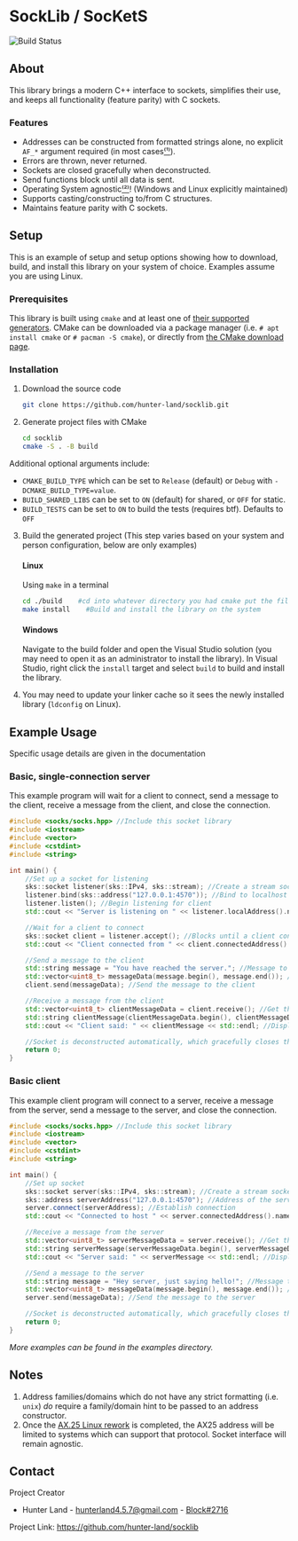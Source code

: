 # SockLib / SocKetS

![Build Status](https://github.com/hunter-land/socklib/workflows/Build/badge.svg)

## About
This library brings a modern C++ interface to sockets, simplifies their use, and keeps all functionality (feature parity) with C sockets.

### Features
- Addresses can be constructed from formatted strings alone, no explicit `AF_*` argument required (in most cases[⁽¹⁾](#notes)).
- Errors are thrown, never returned.
- Sockets are closed gracefully when deconstructed.
- Send functions block until all data is sent.
- Operating System agnostic[⁽²⁾](#notes)! (Windows and Linux explicitly maintained)
- Supports casting/constructing to/from C structures.
- Maintains feature parity with C sockets.

## Setup
This is an example of setup and setup options showing how to download, build, and install this library on your system of choice. Examples assume you are using Linux.

### Prerequisites
This library is built using `cmake` and at least one of [their supported generators](https://cmake.org/cmake/help/latest/manual/cmake-generators.7.html#cmake-generators). CMake can be downloaded via a package manager (i.e. `# apt install cmake` or `# pacman -S cmake`), or directly from [the CMake download page](https://cmake.org/download/).

### Installation

1. Download the source code
    ```bash
    git clone https://github.com/hunter-land/socklib.git
    ```

2. Generate project files with CMake
    ```bash
    cd socklib
    cmake -S . -B build
    ```
Additional optional arguments include:
- `CMAKE_BUILD_TYPE` which can be set to `Release` (default) or `Debug` with `-DCMAKE_BUILD_TYPE=value`.
- `BUILD_SHARED_LIBS` can be set to `ON` (default) for shared, or `OFF` for static.
- `BUILD_TESTS` can be set to `ON` to build the tests (requires btf). Defaults to `OFF`

3. Build the generated project (This step varies based on your system and person configuration, below are only examples)
	#### Linux
	Using `make` in a terminal
	```bash
	cd ./build    #cd into whatever directory you had cmake put the files
	make install    #Build and install the library on the system
	```
	#### Windows
	Navigate to the build folder and open the Visual Studio solution (you may need to open it as an administrator to install the library).
	In Visual Studio, right click the `install` target and select `build` to build and install the library.

4. You may need to update your linker cache so it sees the newly installed library (`ldconfig` on Linux).

## Example Usage
Specific usage details are given in the documentation

### Basic, single-connection server
This example program will wait for a client to connect, send a message to the client, receive a message from the client, and close the connection.
```cpp
#include <socks/socks.hpp> //Include this socket library
#include <iostream>
#include <vector>
#include <cstdint>
#include <string>

int main() {
	//Set up a socket for listening
	sks::socket listener(sks::IPv4, sks::stream); //Create a stream socket in the IPv4 domain (TCP)
	listener.bind(sks::address("127.0.0.1:4570")); //Bind to localhost on port 4570
	listener.listen(); //Begin listening for client
	std::cout << "Server is listening on " << listener.localAddress().name() << std::endl;

	//Wait for a client to connect
	sks::socket client = listener.accept(); //Blocks until a client connects
	std::cout << "Client connected from " << client.connectedAddress().name() << std::endl;

	//Send a message to the client
	std::string message = "You have reached the server."; //Message to be sent is this ASCII string
	std::vector<uint8_t> messageData(message.begin(), message.end()); //Convert string into vector of bytes
	client.send(messageData); //Send the message to the client

	//Receive a message from the client
	std::vector<uint8_t> clientMessageData = client.receive(); //Get the message as a vector of bytes
	std::string clientMessage(clientMessageData.begin(), clientMessageData.end()); //We know the message is a string so we create a string out of it
	std::cout << "Client said: " << clientMessage << std::endl; //Display the string

	//Socket is deconstructed automatically, which gracefully closes the connection for us
	return 0;
}
```

### Basic client
This example client program will connect to a server, receive a message from the server, send a message to the server, and close the connection.
```cpp
#include <socks/socks.hpp> //Include this socket library
#include <iostream>
#include <vector>
#include <cstdint>
#include <string>

int main() {
	//Set up socket
	sks::socket server(sks::IPv4, sks::stream); //Create a stream socket in the IPv4 domain (TCP)
	sks::address serverAddress("127.0.0.1:4570"); //Address of the server we will connect to
	server.connect(serverAddress); //Establish connection
	std::cout << "Connected to host " << server.connectedAddress().name() << std::endl;

	//Receive a message from the server
	std::vector<uint8_t> serverMessageData = server.receive(); //Get the message as a vector of bytes
	std::string serverMessage(serverMessageData.begin(), serverMessageData.end()); //We know the message is a string so we create a string out of it
	std::cout << "Server said: " << serverMessage << std::endl; //Display the string

	//Send a message to the server
	std::string message = "Hey server, just saying hello!"; //Message to be sent is this ASCII string
	std::vector<uint8_t> messageData(message.begin(), message.end()); //Convert string into vector of bytes
	server.send(messageData); //Send the message to the server

	//Socket is deconstructed automatically, which gracefully closes the connection for us
	return 0;
}
```
*More examples can be found in the examples directory.*

## Notes
1. Address families/domains which do not have any strict formatting (i.e. `unix`) *do* require a family/domain hint to be passed to an address constructor.
2. Once the [AX.25 Linux rework](https://www.ampr.org/grants/grant-fixing-the-linux-kernel-ax-25/) is completed, the AX25 address will be limited to systems which can support that protocol. Socket interface will remain agnostic.

## Contact
Project Creator
- Hunter Land - [hunterland4.5.7@gmail.com](mailto:hunterland4.5.7@gmail.com) - [Block#2716](https://discordapp.com/users/201452615890894848)

Project Link: https://github.com/hunter-land/socklib
